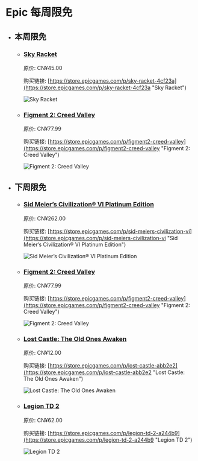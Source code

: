 # Epic 每周限免

- ## 本周限免


  - ### [Sky Racket](https://store.epicgames.com/p/sky-racket-4cf23a "Sky Racket")

    原价: CN¥45.00

    购买链接: [https://store.epicgames.com/p/sky-racket-4cf23a](https://store.epicgames.com/p/sky-racket-4cf23a "Sky Racket")

    ![Sky Racket](https://cdn1.epicgames.com/spt/39e680de-9f71-4475-b5dd-e25ffc8ed026/sky-racket-offer-30e7f1bd.jpg)


  - ### [Figment 2: Creed Valley](https://store.epicgames.com/p/figment2-creed-valley "Figment 2: Creed Valley")

    原价: CN¥77.99

    购买链接: [https://store.epicgames.com/p/figment2-creed-valley](https://store.epicgames.com/p/figment2-creed-valley "Figment 2: Creed Valley")

    ![Figment 2: Creed Valley](https://cdn1.epicgames.com/salesEvent/salesEvent/EGS_Figment2CreedValley_BedtimeDigitalGames_S1_2560x1440-c799fc78fe47bda5cf8a1bb205ca134f)


- ## 下周限免


  - ### [Sid Meier’s Civilization® VI Platinum Edition](https://store.epicgames.com/p/sid-meiers-civilization-vi "Sid Meier’s Civilization® VI Platinum Edition")

    原价: CN¥262.00

    购买链接: [https://store.epicgames.com/p/sid-meiers-civilization-vi](https://store.epicgames.com/p/sid-meiers-civilization-vi "Sid Meier’s Civilization® VI Platinum Edition")

    ![Sid Meier’s Civilization® VI Platinum Edition](https://cdn1.epicgames.com/cd14dcaa4f3443f19f7169a980559c62/offer/EGS_SidMeiersCivilizationVIPlatinumEdition_FiraxisGames_Bundles_S1-2560x1440-377e869fc8f4efea4ff996b406859a4f.jpg)


  - ### [Figment 2: Creed Valley](https://store.epicgames.com/p/figment2-creed-valley "Figment 2: Creed Valley")

    原价: CN¥77.99

    购买链接: [https://store.epicgames.com/p/figment2-creed-valley](https://store.epicgames.com/p/figment2-creed-valley "Figment 2: Creed Valley")

    ![Figment 2: Creed Valley](https://cdn1.epicgames.com/salesEvent/salesEvent/EGS_Figment2CreedValley_BedtimeDigitalGames_S1_2560x1440-c799fc78fe47bda5cf8a1bb205ca134f)


  - ### [Lost Castle: The Old Ones Awaken](https://store.epicgames.com/p/lost-castle-abb2e2 "Lost Castle: The Old Ones Awaken")

    原价: CN¥12.00

    购买链接: [https://store.epicgames.com/p/lost-castle-abb2e2](https://store.epicgames.com/p/lost-castle-abb2e2 "Lost Castle: The Old Ones Awaken")

    ![Lost Castle: The Old Ones Awaken](https://cdn1.epicgames.com/spt-assets/a6d76157ad884f2c9aa470b30da9e2ff/lost-castle-r390n.png)


  - ### [Legion TD 2](https://store.epicgames.com/p/legion-td-2-a244b9 "Legion TD 2")

    原价: CN¥62.00

    购买链接: [https://store.epicgames.com/p/legion-td-2-a244b9](https://store.epicgames.com/p/legion-td-2-a244b9 "Legion TD 2")

    ![Legion TD 2](https://cdn1.epicgames.com/spt-assets/29586d03c1c147569a1991a8616c1413/legion-td-2-1em1j.png)

